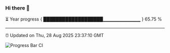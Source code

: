 ### Hi there 👋

⏳ Year progress { ███████████████████▁▁▁▁▁▁▁▁▁▁▁ } 65.75 %

---

⏰ Updated on Thu, 28 Aug 2025 23:37:10 GMT

![Progress Bar CI](https://github.com/IshwaranRudhara/GIT-ACTION/workflows/Progress%20Bar%20CI/badge.svg)
